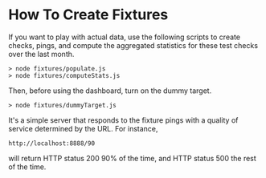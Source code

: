 How To Create Fixtures
======================

If you want to play with actual data, use the following scripts to create checks, pings, and compute the aggregated statistics for these test checks over the last month.

    > node fixtures/populate.js
    > node fixtures/computeStats.js

Then, before using the dashboard, turn on the dummy target.

    > node fixtures/dummyTarget.js

It's a simple server that responds to the fixture pings with a quality of service determined by the URL. For instance, 

    http://localhost:8888/90

will return HTTP status 200 90% of the time, and HTTP status 500 the rest of the time.
